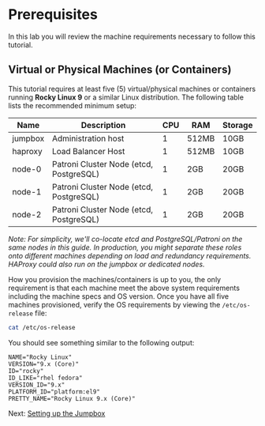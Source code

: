 # Prerequisites

In this lab you will review the machine requirements necessary to follow this tutorial.

## Virtual or Physical Machines (or Containers)

This tutorial requires at least five (5) virtual/physical machines or containers running **Rocky Linux 9** or a similar Linux distribution. The following table lists the recommended minimum setup:

| Name    | Description                                  | CPU | RAM   | Storage |
|---------|----------------------------------------------|-----|-------|---------|
| jumpbox | Administration host                          | 1   | 512MB | 10GB    |
| haproxy | Load Balancer Host                           | 1   | 512MB | 10GB    |
| node-0  | Patroni Cluster Node (etcd, PostgreSQL)      | 1   | 2GB   | 20GB    |
| node-1  | Patroni Cluster Node (etcd, PostgreSQL)      | 1   | 2GB   | 20GB    |
| node-2  | Patroni Cluster Node (etcd, PostgreSQL)      | 1   | 2GB   | 20GB    |

*Note: For simplicity, we'll co-locate etcd and PostgreSQL/Patroni on the same nodes in this guide. In production, you might separate these roles onto different machines depending on load and redundancy requirements. HAProxy could also run on the jumpbox or dedicated nodes.*

How you provision the machines/containers is up to you, the only requirement is that each machine meet the above system requirements including the machine specs and OS version. Once you have all five machines provisioned, verify the OS requirements by viewing the `/etc/os-release` file:

```bash
cat /etc/os-release
```

You should see something similar to the following output:

```text
NAME="Rocky Linux"
VERSION="9.x (Core)"
ID="rocky"
ID_LIKE="rhel fedora"
VERSION_ID="9.x"
PLATFORM_ID="platform:el9"
PRETTY_NAME="Rocky Linux 9.x (Core)"
```

Next: [Setting up the Jumpbox](02-jumpbox.md)
